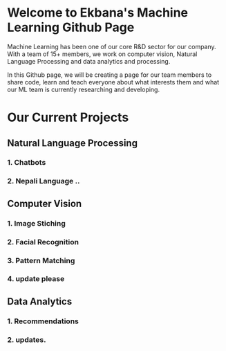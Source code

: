 # Welcome to Ekbana's Machine Learning Github Page

Machine Learning has been one of our core R&D sector for our company. With a team of 15+ members, we work on computer vision, Natural Language Processing and data analytics and processing.

In this Github page, we will be creating a page for our team members to share code, learn and teach everyone about what interests them and what our ML team is currently researching and developing. 


# Our Current Projects

## Natural Language Processing
### 1. Chatbots 
### 2. Nepali Language ..

## Computer Vision
### 1. Image Stiching
### 2. Facial Recognition
### 3. Pattern Matching
### 4. update please

## Data Analytics
### 1. Recommendations
### 2. updates. 

